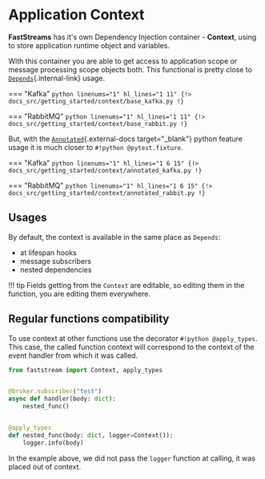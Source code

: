 # Application Context

**FastStreams** has it's own Dependency Injection container - **Context**, using to store application runtime object and variables.

With this container you are able to get access to application scope or message processing scope objects both. This functional is pretty close to [`Depends`](../dependencies/index.md){.internal-link} usage.

=== "Kafka"
    ```python linenums="1" hl_lines="1 11"
    {!> docs_src/getting_started/context/base_kafka.py !}
    ```

=== "RabbitMQ"
    ```python linenums="1" hl_lines="1 11"
    {!> docs_src/getting_started/context/base_rabbit.py !}
    ```

But, with the [`Annotated`](https://docs.python.org/3/library/typing.html#typing.Annotated){.external-docs target="_blank"} python feature usage it is much closer to `#!python @pytest.fixture`.

=== "Kafka"
    ```python linenums="1" hl_lines="1 6 15"
    {!> docs_src/getting_started/context/annotated_kafka.py !}
    ```

=== "RabbitMQ"
    ```python linenums="1" hl_lines="1 6 15"
    {!> docs_src/getting_started/context/annotated_rabbit.py !}
    ```

## Usages

By default, the context is available in the same place as `Depends`:

* at lifespan hooks
* message subscribers
* nested dependencies

!!! tip
    Fields getting from the `Context` are editable, so editing them in the function, you are editing them everywhere.

## Regular functions compatibility

To use context at other functions use the decorator `#!python @apply_types`. This case, the called function context will correspond to the context of the event handler from which it was called.

```python linenums="1" hl_lines="6 8 11"
from faststream import Context, apply_types


@broker.subscriber("test")
async def handler(body: dict):
    nested_func()


@apply_types
def nested_func(body: dict, logger=Context()):
    logger.info(body)
```

In the example above, we did not pass the `logger` function at calling, it was placed out of context.

